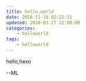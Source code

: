 ```yaml
---
title: hello,world
date: 2018-11-10 02:22:31
updated: 2020-03-27 21:00:00
categories:
	- helloworld
tags: 
	- helloworld
---
```

hello,hexo
<!--more--> --ML
